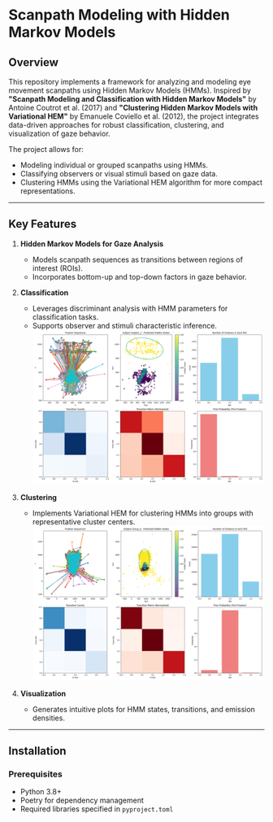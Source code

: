 # Scanpath Modeling with Hidden Markov Models

## Overview

This repository implements a framework for analyzing and modeling eye movement scanpaths using Hidden Markov Models (HMMs). Inspired by **"Scanpath Modeling and Classification with Hidden Markov Models"** by Antoine Coutrot et al. (2017) and **"Clustering Hidden Markov Models with Variational HEM"** by Emanuele Coviello et al. (2012), the project integrates data-driven approaches for robust classification, clustering, and visualization of gaze behavior.

The project allows for:
- Modeling individual or grouped scanpaths using HMMs.
- Classifying observers or visual stimuli based on gaze data.
- Clustering HMMs using the Variational HEM algorithm for more compact representations.

---

## Key Features

1. **Hidden Markov Models for Gaze Analysis**  
   - Models scanpath sequences as transitions between regions of interest (ROIs).
   - Incorporates bottom-up and top-down factors in gaze behavior.

2. **Classification**  
   - Leverages discriminant analysis with HMM parameters for classification tasks.
   - Supports observer and stimuli characteristic inference.
   ![Subject 1](plots/subjects/Subject_1_visualization.png)

3. **Clustering**  
   - Implements Variational HEM for clustering HMMs into groups with representative cluster centers.
   ![Cluster =](plots/Group_0_visualization.png)

4. **Visualization**  
   - Generates intuitive plots for HMM states, transitions, and emission densities.

---

## Installation

### Prerequisites

- Python 3.8+
- Poetry for dependency management
- Required libraries specified in `pyproject.toml`


